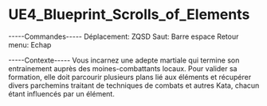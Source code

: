 # UE4_Blueprint_Scrolls_of_Elements

-----Commandes-----
Déplacement: ZQSD
Saut: Barre espace
Retour menu: Echap

-----Contexte-----
  Vous incarnez une adepte martiale qui termine son entrainement auprès des moines-combattants locaux.
Pour valider sa formation, elle doit parcourir plusieurs plans lié aux éléments et récupérer divers parchemins
traitant de techniques de combats et autres Kata, chacun étant influencés par un élément.

